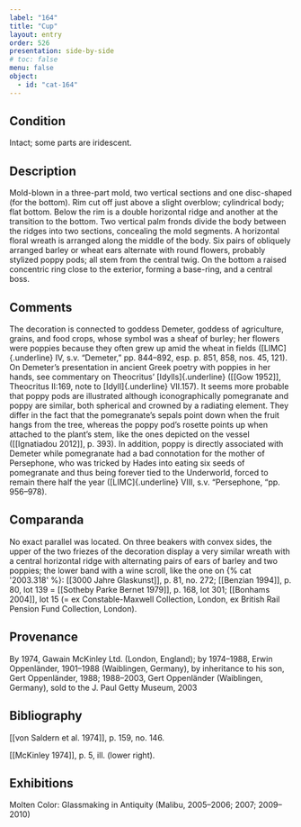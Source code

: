```yaml
---
label: "164"
title: "Cup"
layout: entry
order: 526
presentation: side-by-side
# toc: false
menu: false
object:
  - id: "cat-164"
---
```


## Condition

Intact; some parts are iridescent.

## Description

Mold-blown in a three-part mold, two vertical sections and one disc-shaped (for the bottom). Rim cut off just above a slight overblow; cylindrical body; flat bottom. Below the rim is a double horizontal ridge and another at the transition to the bottom. Two vertical palm fronds divide the body between the ridges into two sections, concealing the mold segments. A horizontal floral wreath is arranged along the middle of the body. Six pairs of obliquely arranged barley or wheat ears alternate with round flowers, probably stylized poppy pods; all stem from the central twig. On the bottom a raised concentric ring close to the exterior, forming a base-ring, and a central boss.

## Comments

The decoration is connected to goddess Demeter, goddess of agriculture, grains, and food crops, whose symbol was a sheaf of burley; her flowers were poppies because they often grew up amid the wheat in fields ([LIMC]{.underline} IV, s.v. “Demeter,” pp. 844–892, esp. p. 851, 858, nos. 45, 121). On Demeter’s presentation in ancient Greek poetry with poppies in her hands, see commentary on Theocritus’ [Idylls]{.underline} ([[Gow 1952]], Theocritus II:169, note to [Idyll]{.underline} VII.157). It seems more probable that poppy pods are illustrated although iconographically pomegranate and poppy are similar, both spherical and crowned by a radiating element. They differ in the fact that the pomegranate’s sepals point down when the fruit hangs from the tree, whereas the poppy pod’s rosette points up when attached to the plant’s stem, like the ones depicted on the vessel ([[Ignatiadou 2012]], p. 393). In addition, poppy is directly associated with Demeter while pomegranate had a bad connotation for the mother of Persephone, who was tricked by Hades into eating six seeds of pomegranate and thus being forever tied to the Underworld, forced to remain there half the year ([LIMC]{.underline} VIII, s.v. “Persephone, “pp. 956–978).

## Comparanda

No exact parallel was located. On three beakers with convex sides, the upper of the two friezes of the decoration display a very similar wreath with a central horizontal ridge with alternating pairs of ears of barley and two poppies; the lower band with a wine scroll, like the one on {% cat '2003.318' %}: [[3000 Jahre Glaskunst]], p. 81, no. 272; [[Benzian 1994]], p. 80, lot 139 = [[Sotheby Parke Bernet 1979]], p. 168, lot 301; [[Bonhams 2004]], lot 15 (= ex Constable-Maxwell Collection, London, ex British Rail Pension Fund Collection, London).

## Provenance

By 1974, Gawain McKinley Ltd. (London, England); by 1974–1988, Erwin Oppenländer, 1901–1988 (Waiblingen, Germany), by inheritance to his son, Gert Oppenländer, 1988; 1988–2003, Gert Oppenländer (Waiblingen, Germany), sold to the J. Paul Getty Museum, 2003

## Bibliography

[[von Saldern et al. 1974]], p. 159, no. 146.

[[McKinley 1974]], p. 5, ill. (lower right).

## Exhibitions

Molten Color: Glassmaking in Antiquity (Malibu, 2005–2006; 2007; 2009–2010)